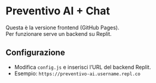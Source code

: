 # Preventivo AI + Chat

Questa è la versione frontend (GitHub Pages).  
Per funzionare serve un backend su Replit.

## Configurazione
- Modifica `config.js` e inserisci l’URL del backend Replit.
- Esempio: `https://preventivo-ai.username.repl.co`
